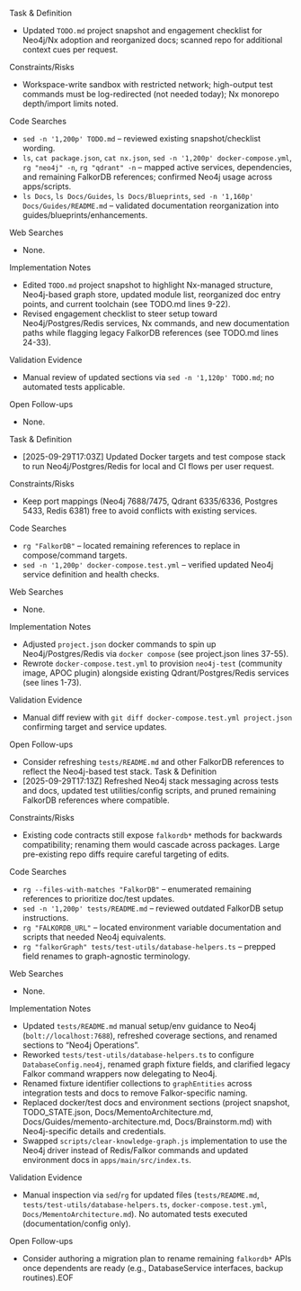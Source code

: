 Task & Definition
- Updated `TODO.md` project snapshot and engagement checklist for Neo4j/Nx adoption and reorganized docs; scanned repo for additional context cues per request.

Constraints/Risks
- Workspace-write sandbox with restricted network; high-output test commands must be log-redirected (not needed today); Nx monorepo depth/import limits noted.

Code Searches
- `sed -n '1,200p' TODO.md` – reviewed existing snapshot/checklist wording.
- `ls`, `cat package.json`, `cat nx.json`, `sed -n '1,200p' docker-compose.yml`, `rg "neo4j" -n`, `rg "qdrant" -n` – mapped active services, dependencies, and remaining FalkorDB references; confirmed Neo4j usage across apps/scripts.
- `ls Docs`, `ls Docs/Guides`, `ls Docs/Blueprints`, `sed -n '1,160p' Docs/Guides/README.md` – validated documentation reorganization into guides/blueprints/enhancements.

Web Searches
- None.

Implementation Notes
- Edited `TODO.md` project snapshot to highlight Nx-managed structure, Neo4j-based graph store, updated module list, reorganized doc entry points, and current toolchain (see TODO.md lines 9-22).
- Revised engagement checklist to steer setup toward Neo4j/Postgres/Redis services, Nx commands, and new documentation paths while flagging legacy FalkorDB references (see TODO.md lines 24-33).

Validation Evidence
- Manual review of updated sections via `sed -n '1,120p' TODO.md`; no automated tests applicable.

Open Follow-ups
- None.

Task & Definition
- [2025-09-29T17:03Z] Updated Docker targets and test compose stack to run Neo4j/Postgres/Redis for local and CI flows per user request.

Constraints/Risks
- Keep port mappings (Neo4j 7688/7475, Qdrant 6335/6336, Postgres 5433, Redis 6381) free to avoid conflicts with existing services.

Code Searches
- `rg "FalkorDB"` – located remaining references to replace in compose/command targets.
- `sed -n '1,200p' docker-compose.test.yml` – verified updated Neo4j service definition and health checks.

Web Searches
- None.

Implementation Notes
- Adjusted `project.json` docker commands to spin up Neo4j/Postgres/Redis via `docker compose` (see project.json lines 37-55).
- Rewrote `docker-compose.test.yml` to provision `neo4j-test` (community image, APOC plugin) alongside existing Qdrant/Postgres/Redis services (see lines 1-73).

Validation Evidence
- Manual diff review with `git diff docker-compose.test.yml project.json` confirming target and service updates.

Open Follow-ups
- Consider refreshing `tests/README.md` and other FalkorDB references to reflect the Neo4j-based test stack.
Task & Definition
- [2025-09-29T17:13Z] Refreshed Neo4j stack messaging across tests and docs, updated test utilities/config scripts, and pruned remaining FalkorDB references where compatible.

Constraints/Risks
- Existing code contracts still expose `falkordb*` methods for backwards compatibility; renaming them would cascade across packages. Large pre-existing repo diffs require careful targeting of edits.

Code Searches
- `rg --files-with-matches "FalkorDB"` – enumerated remaining references to prioritize doc/test updates.
- `sed -n '1,200p' tests/README.md` – reviewed outdated FalkorDB setup instructions.
- `rg "FALKORDB_URL"` – located environment variable documentation and scripts that needed Neo4j equivalents.
- `rg "falkorGraph" tests/test-utils/database-helpers.ts` – prepped field renames to graph-agnostic terminology.

Web Searches
- None.

Implementation Notes
- Updated `tests/README.md` manual setup/env guidance to Neo4j (`bolt://localhost:7688`), refreshed coverage sections, and renamed sections to “Neo4j Operations”.
- Reworked `tests/test-utils/database-helpers.ts` to configure `DatabaseConfig.neo4j`, renamed graph fixture fields, and clarified legacy Falkor command wrappers now delegating to Neo4j.
- Renamed fixture identifier collections to `graphEntities` across integration tests and docs to remove Falkor-specific naming.
- Replaced docker/test docs and environment sections (project snapshot, TODO_STATE.json, Docs/MementoArchitecture.md, Docs/Guides/memento-architecture.md, Docs/Brainstorm.md) with Neo4j-specific details and credentials.
- Swapped `scripts/clear-knowledge-graph.js` implementation to use the Neo4j driver instead of Redis/Falkor commands and updated environment docs in `apps/main/src/index.ts`.

Validation Evidence
- Manual inspection via `sed`/`rg` for updated files (`tests/README.md`, `tests/test-utils/database-helpers.ts`, `docker-compose.test.yml`, `Docs/MementoArchitecture.md`). No automated tests executed (documentation/config only).

Open Follow-ups
- Consider authoring a migration plan to rename remaining `falkordb*` APIs once dependents are ready (e.g., DatabaseService interfaces, backup routines).EOF
